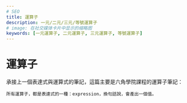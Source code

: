 ```yaml
---
# SEO
title: 運算子
description: 一元/二元/三元/等號運算子
# image: 在社交媒体卡片中显示的缩略图
keywords: [一元運算子, 二元運算子, 三元運算子, 等號運算子]
---
```


# 運算子

承接上一個表達式與運算式的筆記，這篇主要是六角學院課程的運算子筆記：

```
所有運算子，都是表達式的一種：expression，換句話說，會產出一個值。
```
